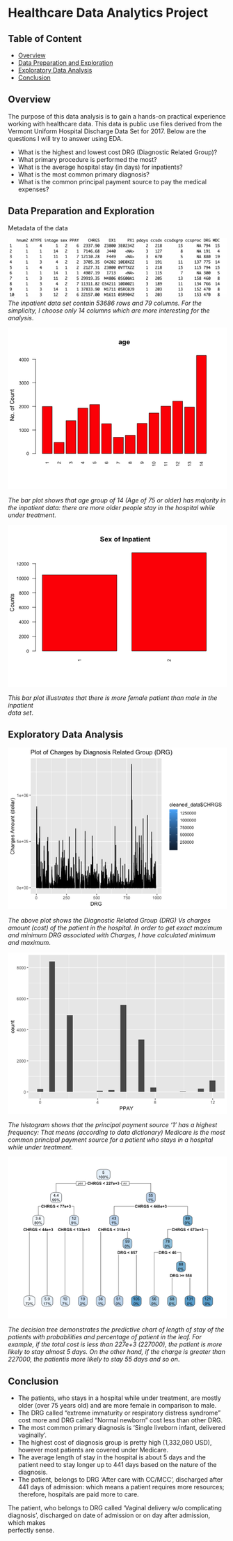 # Healthcare Data Analytics Project

## Table of Content
  * [Overview](#overview)
  * [Data Preparation and Exploration](#data-preparation-and-exploration)
  * [Exploratory Data Analysis](#exploratory-data-analysis)
  * [Conclusion](#conclusion)

## Overview
The purpose of this data analysis is to gain a hands-on practical experience working with healthcare data. This data is public use files derived from the Vermont Uniform Hospital Discharge Data Set for 2017.
Below are the questions I will try to answer using EDA.
* What is the highest and lowest cost DRG (Diagnostic Related Group)?
* What primary procedure is performed the most?
* What is the average hospital stay (in days) for inpatients?
* What is the most common primary diagnosis?
* What is the common principal payment source to pay the medical expenses?

## Data Preparation and Exploration

Metadata of the data

![alt text](https://github.com/cghimire/Healthcare-Data-Analytics/blob/master/metadata.png "Metadata of the data")
*The inpatient data set contain 53686 rows and 79 columns. For the simplicity, I choose only 14 columns which are more interesting for the
analysis*.

![alt text](https://github.com/cghimire/Healthcare-Data-Analytics/blob/master/Age_group.png "Age Group of Inpatient")

*The bar plot shows that age group of	14 (Age	of	75	or	older) has	majority in the inpatient	data:	there	are	more	older	people stay	in	the	
hospital	while	under	treatment*.

![alt text](https://github.com/cghimire/Healthcare-Data-Analytics/blob/master/Sex_Inpatient.png "Gender based Histogram for Inpatient")

*This	bar	plot illustrates that	there	is more	female	patient	than	male	in	the	inpatient	
data	set*.

## Exploratory Data Analysis

![alt text](https://github.com/cghimire/Healthcare-Data-Analytics/blob/master/DRG_charges.png "DRG Vs Charges")

*The	above	plot	shows	the	Diagnostic	Related	Group	(DRG)	Vs	charges	amount	(cost) of	the	patient	in	the	hospital. In order to get exact maximum	and	
minimum	DRG associated	with	Charges, I have calculated minimum and maximum*. 

![alt text](https://github.com/cghimire/Healthcare-Data-Analytics/blob/master/Payment_source.png "Primary Source of Payment")

*The	histogram	shows	that	the	principal	payment	source	‘1’ has	a	highest	frequency: That	 means (according to data dictionary) Medicare	is the	most	
common	principal payment	source	for	a	patient	who	stays	in	a	hospital	while	under	treatment*.

![alt text](https://github.com/cghimire/Healthcare-Data-Analytics/blob/master/Decision%20Tree.png "Decision tree")

*The	decision	tree	demonstrates	the predictive	chart	of length	of	stay	of	the	patients	with	probabilities and	percentage	of patient	in	the	leaf. For	example,	if	the	total	cost	is	less	than	227e+3	(227000),	the	patient	is	more	likely	to stay	almost	5	days. On	the	other	hand, if	the	charge	is	greater than	227000,	the	patientis	more likely	to	stay	55	days and	so	on*.

## Conclusion
* The patients, who	stays	in	a	hospital	while	under	treatment, are	mostly	older (over	75	years	old) and are	more female	in	comparison to	male.	
* The	DRG	called	“extreme	immaturity	or	respiratory	distress	syndrome”	cost	more	and DRG	called	“Normal	newborn”	cost	less	than	other	DRG.
* The	most	common	primary	diagnosis	is	‘Single	liveborn	infant,	delivered	vaginally’.
* The highest	cost	of	diagnosis group is	pretty high (1,332,080 USD),	however	most	patients	are	covered	under	Medicare.	
* The	average	length	of	stay	in the hospital	is	about	5	days and	the	patient	need to	stay	longer up	to 441 days based	on	the	nature	of	the	diagnosis.
* The	patient, belongs	to	DRG ‘After care	with	CC/MCC’, discharged after 441	days	of	admission:	which	means a	patient requires	more	resources; therefore, hospitals	are	paid	more	to	care.	

The	patient,	who	belongs	to DRG	called	‘Vaginal	delivery	w/o	complicating	diagnosis’, discharged	on	date	of	admission	or	on	day	after	admission, which	makes	
perfectly sense.
